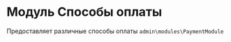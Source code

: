 Модуль Способы оплаты
====================

Предоставляет различные способы оплаты
`admin\modules\PaymentModule`